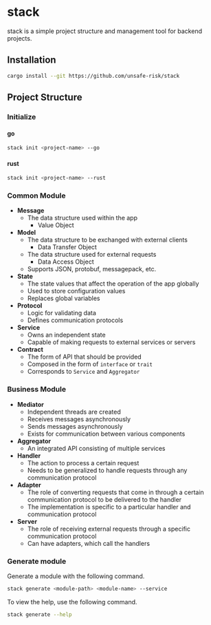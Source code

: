 # stack

stack is a simple project structure and management tool for backend projects.

## Installation

```bash
cargo install --git https://github.com/unsafe-risk/stack
```

## Project Structure

### Initialize

#### go

```bash
stack init <project-name> --go
```

#### rust

```bash
stack init <project-name> --rust
```

### Common Module

- **Message**
  - The data structure used within the app
    - Value Object
- **Model**
  - The data structure to be exchanged with external clients
    - Data Transfer Object
  - The data structure used for external requests
    - Data Access Object
  - Supports JSON, protobuf, messagepack, etc.
- **State**
  - The state values that affect the operation of the app globally
  - Used to store configuration values
  - Replaces global variables
- **Protocol**
  - Logic for validating data
  - Defines communication protocols
- **Service**
  - Owns an independent state
  - Capable of making requests to external services or servers
- **Contract**
  - The form of API that should be provided
  - Composed in the form of `interface` or `trait`
  - Corresponds to `Service` and `Aggregator`

### Business Module

- **Mediator**
  - Independent threads are created
  - Receives messages asynchronously
  - Sends messages asynchronously
  - Exists for communication between various components
- **Aggregator**
  - An integrated API consisting of multiple services
- **Handler**
  - The action to process a certain request
  - Needs to be generalized to handle requests through any communication protocol
- **Adapter**
  - The role of converting requests that come in through a certain communication protocol to be delivered to the handler
  - The implementation is specific to a particular handler and communication protocol
- **Server**
  - The role of receiving external requests through a specific communication protocol
  - Can have adapters, which call the handlers

### Generate module

Generate a module with the following command.

```bash
stack generate <module-path> <module-name> --service
```

To view the help, use the following command.

```bash
stack generate --help
```

